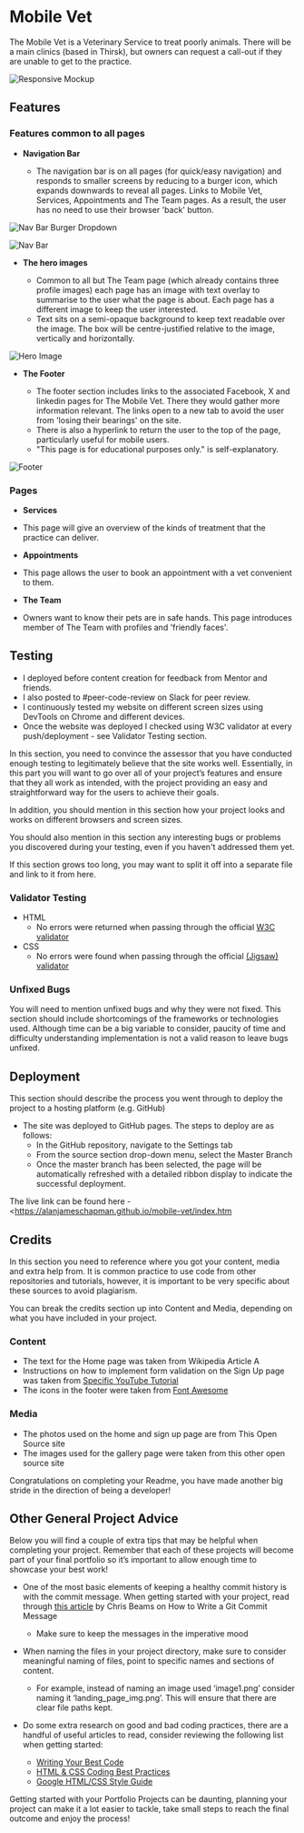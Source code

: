 # Mobile Vet

The Mobile Vet is a Veterinary Service to treat poorly animals. There will be a main clinics (based in Thirsk), but owners can request a call-out if they are unable to get to the practice.

![Responsive Mockup](docs/screenshots/am-i-responsive.png)

## Features

### Features common to all pages

- **Navigation Bar**

  - The navigation bar is on all pages (for quick/easy navigation) and responds to smaller screens by reducing to a burger icon, which expands downwards to reveal all pages. Links to Mobile Vet, Services, Appointments and The Team pages. As a result, the user has no need to use their browser 'back' button.

![Nav Bar Burger Dropdown](docs/screenshots/navbar-burger-dropdown.png)

![Nav Bar](docs/screenshots/navbar.png)

- **The hero images**

  - Common to all but The Team page (which already contains three profile images) each page has an image with text overlay to summarise to the user what the page is about. Each page has a different image to keep the user interested.
  - Text sits on a semi-opaque background to keep text readable over the image. The box will be centre-justified relative to the image, vertically and horizontally.

![Hero Image](docs/screenshots/hero-image.png)

- **The Footer**

  - The footer section includes links to the associated Facebook, X and linkedin pages for The Mobile Vet. There they would gather more information relevant. The links open to a new tab to avoid the user from 'losing their bearings' on the site.
  - There is also a hyperlink to return the user to the top of the page, particularly useful for mobile users.
  - "This page is for educational purposes only." is self-explanatory.

![Footer](docs/screenshots/footer.png)

### Pages

- **Services**

- This page will give an overview of the kinds of treatment that the practice can deliver.

- **Appointments**

- This page allows the user to book an appointment with a vet convenient to them.

- **The Team**

- Owners want to know their pets are in safe hands. This page introduces member of The Team with profiles and 'friendly faces'.

## Testing

- I deployed before content creation for feedback from Mentor and friends.
- I also posted to #peer-code-review on Slack for peer review.
- I continuously tested my website on different screen sizes using DevTools on Chrome and different devices.
- Once the website was deployed I checked using W3C validator at every push/deployment - see Validator Testing section.

In this section, you need to convince the assessor that you have conducted enough testing to legitimately believe that the site works well. Essentially, in this part you will want to go over all of your project’s features and ensure that they all work as intended, with the project providing an easy and straightforward way for the users to achieve their goals.

In addition, you should mention in this section how your project looks and works on different browsers and screen sizes.

You should also mention in this section any interesting bugs or problems you discovered during your testing, even if you haven't addressed them yet.

If this section grows too long, you may want to split it off into a separate file and link to it from here.

### Validator Testing

- HTML
  - No errors were returned when passing through the official [W3C validator](https://validator.w3.org/nu/?doc=https%3A%2F%2Fcode-institute-org.github.io%2Flove-running-2.0%2Findex.html)
- CSS
  - No errors were found when passing through the official [(Jigsaw) validator](https://jigsaw.w3.org/css-validator/validator?uri=https%3A%2F%2Fvalidator.w3.org%2Fnu%2F%3Fdoc%3Dhttps%253A%252F%252Fcode-institute-org.github.io%252Flove-running-2.0%252Findex.html&profile=css3svg&usermedium=all&warning=1&vextwarning=&lang=en#css)

### Unfixed Bugs

You will need to mention unfixed bugs and why they were not fixed. This section should include shortcomings of the frameworks or technologies used. Although time can be a big variable to consider, paucity of time and difficulty understanding implementation is not a valid reason to leave bugs unfixed.

## Deployment

This section should describe the process you went through to deploy the project to a hosting platform (e.g. GitHub)

- The site was deployed to GitHub pages. The steps to deploy are as follows:
  - In the GitHub repository, navigate to the Settings tab
  - From the source section drop-down menu, select the Master Branch
  - Once the master branch has been selected, the page will be automatically refreshed with a detailed ribbon display to indicate the successful deployment.

The live link can be found here - <https://alanjameschapman.github.io/mobile-vet/index.htm

## Credits

In this section you need to reference where you got your content, media and extra help from. It is common practice to use code from other repositories and tutorials, however, it is important to be very specific about these sources to avoid plagiarism.

You can break the credits section up into Content and Media, depending on what you have included in your project.

### Content

- The text for the Home page was taken from Wikipedia Article A
- Instructions on how to implement form validation on the Sign Up page was taken from [Specific YouTube Tutorial](https://www.youtube.com/)
- The icons in the footer were taken from [Font Awesome](https://fontawesome.com/)

### Media

- The photos used on the home and sign up page are from This Open Source site
- The images used for the gallery page were taken from this other open source site

Congratulations on completing your Readme, you have made another big stride in the direction of being a developer!

## Other General Project Advice

Below you will find a couple of extra tips that may be helpful when completing your project. Remember that each of these projects will become part of your final portfolio so it’s important to allow enough time to showcase your best work!

- One of the most basic elements of keeping a healthy commit history is with the commit message. When getting started with your project, read through [this article](https://chris.beams.io/posts/git-commit/) by Chris Beams on How to Write a Git Commit Message

  - Make sure to keep the messages in the imperative mood

- When naming the files in your project directory, make sure to consider meaningful naming of files, point to specific names and sections of content.

  - For example, instead of naming an image used ‘image1.png’ consider naming it ‘landing_page_img.png’. This will ensure that there are clear file paths kept.

- Do some extra research on good and bad coding practices, there are a handful of useful articles to read, consider reviewing the following list when getting started:
  - [Writing Your Best Code](https://learn.shayhowe.com/html-css/writing-your-best-code/)
  - [HTML & CSS Coding Best Practices](https://medium.com/@inceptiondj.info/html-css-coding-best-practice-fadb9870a00f)
  - [Google HTML/CSS Style Guide](https://google.github.io/styleguide/htmlcssguide.html#General)

Getting started with your Portfolio Projects can be daunting, planning your project can make it a lot easier to tackle, take small steps to reach the final outcome and enjoy the process!
